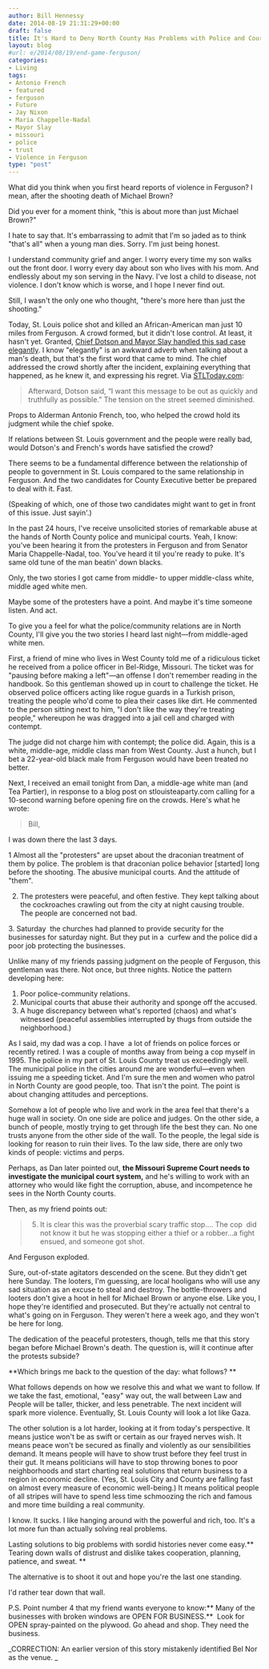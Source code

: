 ```yaml
---
author: Bill Hennessy
date: 2014-08-19 21:31:29+00:00
draft: false
title: It's Hard to Deny North County Has Problems with Police and Courts
layout: blog
#url: e/2014/08/19/end-game-ferguson/
categories:
- Living
tags:
- Antonio French
- featured
- ferguson
- Future
- Jay Nixon
- Maria Chappelle-Nadal
- Mayor Slay
- missouri
- police
- trust
- Violence in Ferguson
type: "post"
---
```


What did you think when you first heard reports of violence in Ferguson? I mean, after the shooting death of Michael Brown?

Did you ever for a moment think, "this is about more than just Michael Brown?"

I hate to say that. It's embarrassing to admit that I'm so jaded as to think "that's all" when a young man dies. Sorry. I'm just being honest.

I understand community grief and anger. I worry every time my son walks out the front door. I worry every day about son who lives with his mom. And endlessly about my son serving in the Navy. I've lost a child to disease, not violence. I don't know which is worse, and I hope I never find out.

Still, I wasn't the only one who thought, "there's more here than just the shooting."

Today, St. Louis police shot and killed an African-American man just 10 miles from Ferguson. A crowd formed, but it didn't lose control. At least, it hasn't yet. Granted, [Chief Dotson and Mayor Slay handled this sad case elegantly](https://www.stltoday.com/news/local/crime-and-courts/st-louis-police-fatally-shoot-man-who-brandished-knife/article_85d27316-a17a-5e0a-b1d6-8a6753e2fcb2.html). I know "elegantly" is an awkward adverb when talking about a man's death, but that's the first word that came to mind. The chief addressed the crowd shortly after the incident, explaining everything that happened, as he knew it, and expressing his regret. Via [STLToday.com](https://www.stltoday.com/news/local/crime-and-courts/st-louis-police-fatally-shoot-man-who-brandished-knife/article_85d27316-a17a-5e0a-b1d6-8a6753e2fcb2.html):



> Afterward, Dotson said, “I want this message to be out as quickly and truthfully as possible.” The tension on the street seemed diminished.



Props to Alderman Antonio French, too, who helped the crowd hold its judgment while the chief spoke.

If relations between St. Louis government and the people were really bad, would Dotson's and French's words have satisfied the crowd?

There seems to be a fundamental difference between the relationship of people to government in St. Louis compared to the same relationship in Ferguson. And the two candidates for County Executive better be prepared to deal with it. Fast.

(Speaking of which, one of those two candidates might want to get in front of this issue. Just sayin'.)

In the past 24 hours, I've receive unsolicited stories of remarkable abuse at the hands of North County police and municipal courts. Yeah, I know: you've been hearing it from the protesters in Ferguson and from Senator Maria Chappelle-Nadal, too. You've heard it til you're ready to puke. It's same old tune of the man beatin' down blacks.

Only, the two stories I got came from middle- to upper middle-class white, middle aged white men.

Maybe some of the protesters have a point. And maybe it's time someone listen. And act.

To give you a feel for what the police/community relations are in North County, I'll give you the two stories I heard last night—from middle-aged white men.

First, a friend of mine who lives in West County told me of a ridiculous ticket he received from a police officer in Bel-Ridge, Missouri. The ticket was for "pausing before making a left"—an offense I don't remember reading in the handbook. So this gentleman showed up in court to challenge the ticket. He observed police officers acting like rogue guards in a Turkish prison, treating the people who'd come to plea their cases like dirt. He commented to the person sitting next to him, "I don't like the way they're treating people," whereupon he was dragged into a jail cell and charged with contempt.

The judge did not charge him with contempt; the police did. Again, this is a white, middle-age, middle class man from West County. Just a hunch, but I bet a 22-year-old black male from Ferguson would have been treated no better.

Next, I received an email tonight from Dan, a middle-age white man (and Tea Partier), in response to a blog post on stlouisteaparty.com calling for a 10-second warning before opening fire on the crowds. Here's what he wrote:



> Bill,  
  
I was down there the last 3 days.  
  
1 Almost all the "protesters" are upset about the draconian treatment of them by police. The problem is that draconian police behavior [started] long before the shooting. The abusive municipal courts. And the attitude of "them".    
  
2. The protesters were peaceful, and often festive. They kept talking about the cockroaches crawling out from the city at night causing trouble.  The people are concerned not bad.  
  
3. Saturday  the churches had planned to provide security for the businesses for saturday night. But they put in a  curfew and the police did a poor job protecting the businesses.



Unlike many of my friends passing judgment on the people of Ferguson, this gentleman was there. Not once, but three nights. Notice the pattern developing here:




  1. Poor police-community relations.
  2. Municipal courts that abuse their authority and sponge off the accused.
  3. A huge discrepancy between what's reported (chaos) and what's witnessed (peaceful assemblies interrupted by thugs from outside the neighborhood.)




As I said, my dad was a cop. I have  a lot of friends on police forces or recently retired. I was a couple of months away from being a cop myself in 1995. The police in my part of St. Louis County treat us exceedingly well. The municipal police in the cities around me are wonderful—even when issuing me a speeding ticket. And I'm sure the men and women who patrol in North County are good people, too. That isn't the point. The point is about changing attitudes and perceptions.

Somehow a lot of people who live and work in the area feel that there's a huge wall in society. On one side are police and judges. On the other side, a bunch of people, mostly trying to get through life the best they can. No one trusts anyone from the other side of the wall. To the people, the legal side is looking for reason to ruin their lives. To the law side, there are only two kinds of people: victims and perps.

Perhaps, as Dan later pointed out, **the Missouri Supreme Court needs to investigate the municipal court system,** and he's willing to work with an attorney who would like fight the corruption, abuse, and incompetence he sees in the North County courts.

Then, as my friend points out:



> 5. It is clear this was the proverbial scary traffic stop.... The cop  did not know it but he was stopping either a thief or a robber...a fight ensued, and someone got shot.



And Ferguson exploded.

Sure, out-of-state agitators descended on the scene. But they didn't get here Sunday. The looters, I'm guessing, are local hooligans who will use any sad situation as an excuse to steal and destroy. The bottle-throwers and looters don't give a hoot in hell for Michael Brown or anyone else. Like you, I hope they're identified and prosecuted. But they're actually not central to what's going on in Ferguson. They weren't here a week ago, and they won't be here for long.

The dedication of the peaceful protesters, though, tells me that this story began before Michael Brown's death. The question is, will it continue after the protests subside?

**Which brings me back to the question of the day: what follows? **

What follows depends on how we resolve this and what we want to follow. If we take the fast, emotional, "easy" way out, the wall between Law and People will be taller, thicker, and less penetrable. The next incident will spark more violence. Eventually, St. Louis County will look a lot like Gaza.

The other solution is a lot harder, looking at it from today's perspective. It means justice won't be as swift or certain as our frayed nerves wish. It means peace won't be secured as finally and violently as our sensibilities demand. It means people will have to show trust before they feel trust in their gut. It means politicians will have to stop throwing bones to poor neighborhoods and start charting real solutions that return business to a region in economic decline. (Yes, St. Louis City and County are falling fast on almost every measure of economic well-being.) It means political people of all stripes will have to spend less time schmoozing the rich and famous and more time building a real community.

I know. It sucks. I like hanging around with the powerful and rich, too. It's a lot more fun than actually solving real problems.

Lasting solutions to big problems with sordid histories never come easy.** Tearing down walls of distrust and dislike takes cooperation, planning, patience, and sweat. **

The alternative is to shoot it out and hope you're the last one standing.

I'd rather tear down that wall.



P.S. Point number 4 that my friend wants everyone to know:** Many of the businesses with broken windows are OPEN FOR BUSINESS.**  Look for OPEN spray-painted on the plywood. Go ahead and shop. They need the business.

_CORRECTION: An earlier version of this story mistakenly identified Bel Nor as the venue. _
